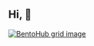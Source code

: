 ## Hi, 👋

<!--
**imnakul/imnakul** is a ✨ _special_ ✨ repository because its `README.md` (this file) appears on your GitHub profile.

Here are some ideas to get you started:

- 🔭 I’m currently working on ...
- 🌱 I’m currently learning ...
- 👯 I’m looking to collaborate on ...
- 🤔 I’m looking for help with ...
- 💬 Ask me about ...
- 📫 How to reach me: ...
- 😄 Pronouns: ...
- ⚡ Fun fact: ...
-->

[![BentoHub grid image](https://cloud.appwrite.io/v1/storage/buckets/667d390e003b1971a8be/files/674929fd0015d7aab446/preview?project=667d35ca0017fb21fc6c)](https://bentohub.netlify.app/)
